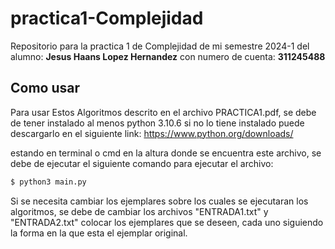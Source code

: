 # practica1-Complejidad
Repositorio para la practica 1 de Complejidad de mi semestre 2024-1 del alumno: **Jesus Haans Lopez Hernandez** con numero de cuenta: **311245488**

## Como usar
Para usar Estos Algoritmos descrito en el archivo PRACTICA1.pdf, se debe de tener instalado al menos python 3.10.6 si no lo tiene instalado puede descargarlo en el siguiente link: https://www.python.org/downloads/

estando en terminal o cmd en la altura donde se encuentra este archivo, se debe de ejecutar el siguiente comando para ejecutar el archivo:

``` BASH
$ python3 main.py
```
Si se necesita  cambiar los ejemplares sobre los cuales se ejecutaran los algoritmos, se debe de cambiar los archivos "ENTRADA1.txt" y "ENTRADA2.txt" colocar los ejemplares que se deseen, cada uno siguiendo la forma en la que esta el ejemplar original.